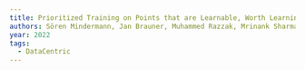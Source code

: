 ```yaml
---
title: Prioritized Training on Points that are Learnable, Worth Learning, and Not Yet Learnt
authors: Sören Mindermann, Jan Brauner, Muhammed Razzak, Mrinank Sharma, Andreas Kirsch, Winnie Xu, Benedikt Höltgen, Aidan N. Gomez, Adrien Morisot, Sebastian Farquhar, Yarin Gal
year: 2022
tags:
  - DataCentric
---
```


